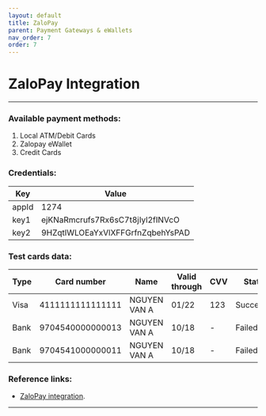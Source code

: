 ```yaml
---
layout: default
title: ZaloPay
parent: Payment Gateways & eWallets
nav_order: 7
order: 7
---
```


# ZaloPay Integration
---

### Available payment methods:
1. Local ATM/Debit Cards
2. Zalopay eWallet
3. Credit Cards

### Credentials:

|      Key      |              Value               |
| ------------- | -------------------------------- |
| appId         | 1274                             |
| key1          | ejKNaRmcrufs7Rx6sC7t8jIyl2fINVcO |
| key2          | 9HZqtlWLOEaYxVlXFFGrfnZqbehYsPAD |

### Test cards data:

| Type |  Card number   |   Name   | Valid through |   CVV   | Status  |
| ----|------------ | -------- | ------------- |-------- | ------- |
| Visa | 4111111111111111 | NGUYEN VAN A     | 01/22 |   123    | Successful|
| Bank | 9704540000000013 | NGUYEN VAN A     | 10/18  |    -    | Failed|
| Bank | 9704541000000011 | NGUYEN VAN A     | 10/18  |    -    | Failed|

### Reference links:

- [ZaloPay integration](https://docs.zalopay.vn/en/v1/start/).

---
